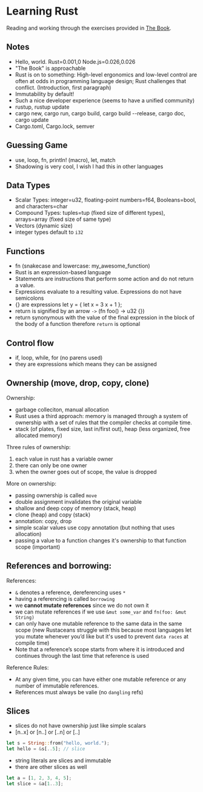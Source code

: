 # Learning Rust

Reading and working through the exercises provided in [The Book](https://doc.rust-lang.org/book).

## Notes

- Hello, world. Rust=0.001,0 Node.js=0.026,0.026
- "The Book" is approachable
- Rust is on to something: High-level ergonomics and low-level control are often at odds in programming language design; Rust challenges that conflict. (Introduction, first paragraph)
- Immutability by default!
- Such a nice developer experience (seems to have a unified community)
- rustup, rustup update
- cargo new, cargo run, cargo build, cargo build --release, cargo doc, cargo update
- Cargo.toml, Cargo.lock, semver

## Guessing Game
- use, loop, fn, println! (macro), let, match
- Shadowing is very cool, I wish I had this in other languages

## Data Types

- Scalar Types: integer=u32, floating-point numbers=f64, Booleans=bool, and characters=char
- Compound Types: tuples=tup (fixed size of different types), arrays=array (fixed size of same type)
- Vectors (dynamic size)
- integer types default to `i32`

## Functions
- fn (snakecase and lowercase: my_awesome_function)
- Rust is an expression-based language
- Statements are instructions that perform some action and do not return a value.
- Expressions evaluate to a resulting value. Expressions do not have semicolons
- {} are expressions let y = { let x = 3 x + 1 };
- return is signified by an arrow `->` (fn foo() -> u32 {})
- return synonymous with the value of the final expression in the block of the body of a function therefore `return` is optional

## Control flow

- if, loop, while, for (no parens used)
- they are expressions which means they can be assigned

## Ownership (move, drop, copy, clone)

Ownership:
- garbage colleciton, manual allocation
- Rust uses a third approach: memory is managed through a system of ownership with a set of rules that the compiler checks at compile time.
- stack (of plates, fixed size, last in/first out), heap (less organized, free allocated memory)

Three rules of ownership:
1. each value in rust has a variable owner
2. there can only be one owner
3. when the owner goes out of scope, the value is dropped

More on ownership:
- passing ownership is called `move`
- double assignment invalidates the original variable
- shallow and deep copy of memory (stack, heap)
- clone (heap) and copy (stack)
- annotation: copy, drop
- simple scalar values use copy annotation (but nothing that uses allocation)
- passing a value to a function changes it's ownership to that function scope (important)

## References and borrowing:

References:
- `&` denotes a reference, dereferencing uses `*`
- having a referencing is called `borrowing`
- we **cannot mutate references** since we do not own it
- we can mutate references if we use `&mut some_var` and `fn(foo: &mut String)`
- can only have one mutable reference to the same data in the same scope (new Rustaceans struggle with this because most languages let you mutate whenever you’d like but it's used to prevent `data races` at compile time)
- Note that a reference’s scope starts from where it is introduced and continues through the last time that reference is used

Reference Rules:
- At any given time, you can have either one mutable reference or any number of immutable references.
- References must always be valie (no `dangling` refs)

## Slices

- slices do not have ownership just like simple scalars
- [n..x] or [n..] or [..n] or [..]

```rust
let s = String::from("hello, world.");
let hello = &s[..5]; // slice
```

- string literals are slices and immutable
- there are other slices as well

```rust
let a = [1, 2, 3, 4, 5];
let slice = &a[1..3];
```